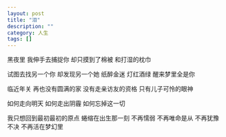 ```yaml
---
layout: post
title: "泪"
description: ""
category: 人生
tags: []
---
```


黑夜里
我伸手去捕捉你
却只摸到了棉被
和打湿的枕巾


试图去找另一个你
却发现另一个她
纸醉金迷 灯红酒绿
醒来梦里全是你


临近年关
再也没有圆满的家
没有走亲访友的资格
只有儿子可怜的眼神


如何走向明天
如何走出阴霾
如何忘掉这一切

我只想回到最初最初的原点
蜷缩在出生那一刻
不再懦弱
不再唯命是从
不再犹豫不决
不再活在梦幻里


